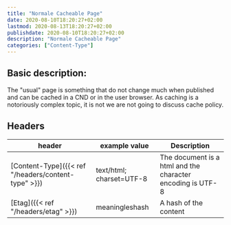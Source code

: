 ```yaml
---
title: "Normale Cacheable Page"
date: 2020-08-10T18:20:27+02:00
lastmod: 2020-08-13T18:20:27+02:00
publishdate: 2020-08-10T18:20:27+02:00
description: "Normale Cacheable Page"
categories: ["Content-Type"]
---
```

## Basic description:
The "usual" page is something that do not change much when published and can be cached in a CND or in the user browser.
As caching is a notoriously complex topic, it is not we are not going to discuss cache policy.

## Headers

| header | example value | Description |
| ------ | ----------- | ----------- |
| [Content-Type]({{< ref "/headers/content-type" >}}) | text/html; charset=UTF-8 | The document is a html and the character encoding is UTF-8 |
| [Etag]({{< ref "/headers/etag" >}}) | meaningleshash | A hash of the content |
